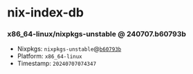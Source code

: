 # nix-index-db
### x86_64-linux/nixpkgs-unstable @ 240707.b60793b
- Nixpkgs: `nixpkgs-unstable`@[`b60793b`](https://github.com/NixOS/nixpkgs/commit/b60793b86201040d9dee019a05089a9150d08b5b)
- Platform: `x86_64-linux`
- Timestamp: `20240707074347`
